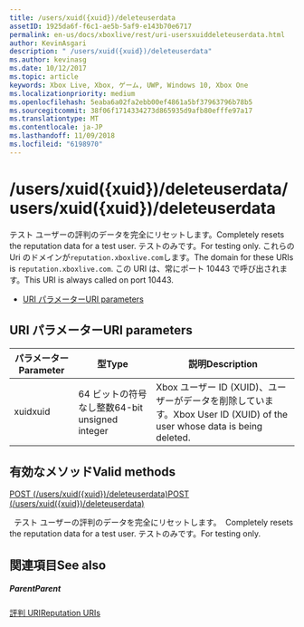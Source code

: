 ```yaml
---
title: /users/xuid({xuid})/deleteuserdata
assetID: 1925da6f-f6c1-ae5b-5af9-e143b70e6717
permalink: en-us/docs/xboxlive/rest/uri-usersxuiddeleteuserdata.html
author: KevinAsgari
description: " /users/xuid({xuid})/deleteuserdata"
ms.author: kevinasg
ms.date: 10/12/2017
ms.topic: article
keywords: Xbox Live, Xbox, ゲーム, UWP, Windows 10, Xbox One
ms.localizationpriority: medium
ms.openlocfilehash: 5eaba6a02fa2ebb00ef4861a5bf37963796b78b5
ms.sourcegitcommit: 38f06f1714334273d865935d9afb80efffe97a17
ms.translationtype: MT
ms.contentlocale: ja-JP
ms.lasthandoff: 11/09/2018
ms.locfileid: "6198970"
---
```

# <a name="usersxuidxuiddeleteuserdata"></a><span data-ttu-id="2dd40-104">/users/xuid({xuid})/deleteuserdata</span><span class="sxs-lookup"><span data-stu-id="2dd40-104">/users/xuid({xuid})/deleteuserdata</span></span>
<span data-ttu-id="2dd40-105">テスト ユーザーの評判のデータを完全にリセットします。</span><span class="sxs-lookup"><span data-stu-id="2dd40-105">Completely resets the reputation data for a test user.</span></span> <span data-ttu-id="2dd40-106">テストのみです。</span><span class="sxs-lookup"><span data-stu-id="2dd40-106">For testing only.</span></span> <span data-ttu-id="2dd40-107">これらの Uri のドメインが`reputation.xboxlive.com`します。</span><span class="sxs-lookup"><span data-stu-id="2dd40-107">The domain for these URIs is `reputation.xboxlive.com`.</span></span> <span data-ttu-id="2dd40-108">この URI は、常にポート 10443 で呼び出されます。</span><span class="sxs-lookup"><span data-stu-id="2dd40-108">This URI is always called on port 10443.</span></span>
 
  * [<span data-ttu-id="2dd40-109">URI パラメーター</span><span class="sxs-lookup"><span data-stu-id="2dd40-109">URI parameters</span></span>](#ID4EV)
 
<a id="ID4EV"></a>

 
## <a name="uri-parameters"></a><span data-ttu-id="2dd40-110">URI パラメーター</span><span class="sxs-lookup"><span data-stu-id="2dd40-110">URI parameters</span></span>
 
| <span data-ttu-id="2dd40-111">パラメーター</span><span class="sxs-lookup"><span data-stu-id="2dd40-111">Parameter</span></span>| <span data-ttu-id="2dd40-112">型</span><span class="sxs-lookup"><span data-stu-id="2dd40-112">Type</span></span>| <span data-ttu-id="2dd40-113">説明</span><span class="sxs-lookup"><span data-stu-id="2dd40-113">Description</span></span>| 
| --- | --- | --- | 
| <span data-ttu-id="2dd40-114">xuid</span><span class="sxs-lookup"><span data-stu-id="2dd40-114">xuid</span></span>| <span data-ttu-id="2dd40-115">64 ビットの符号なし整数</span><span class="sxs-lookup"><span data-stu-id="2dd40-115">64-bit unsigned integer</span></span>| <span data-ttu-id="2dd40-116">Xbox ユーザー ID (XUID)、ユーザーがデータを削除しています。</span><span class="sxs-lookup"><span data-stu-id="2dd40-116">Xbox User ID (XUID) of the user whose data is being deleted.</span></span>| 
  
<a id="ID4EYB"></a>

 
## <a name="valid-methods"></a><span data-ttu-id="2dd40-117">有効なメソッド</span><span class="sxs-lookup"><span data-stu-id="2dd40-117">Valid methods</span></span>

[<span data-ttu-id="2dd40-118">POST (/users/xuid({xuid})/deleteuserdata)</span><span class="sxs-lookup"><span data-stu-id="2dd40-118">POST (/users/xuid({xuid})/deleteuserdata)</span></span>](uri-usersxuiddeleteuserdatapost.md)

<span data-ttu-id="2dd40-119">&nbsp;&nbsp;テスト ユーザーの評判のデータを完全にリセットします。</span><span class="sxs-lookup"><span data-stu-id="2dd40-119">&nbsp;&nbsp;Completely resets the reputation data for a test user.</span></span> <span data-ttu-id="2dd40-120">テストのみです。</span><span class="sxs-lookup"><span data-stu-id="2dd40-120">For testing only.</span></span>
 
<a id="ID4ECC"></a>

 
## <a name="see-also"></a><span data-ttu-id="2dd40-121">関連項目</span><span class="sxs-lookup"><span data-stu-id="2dd40-121">See also</span></span>
 
<a id="ID4EEC"></a>

 
##### <a name="parent"></a><span data-ttu-id="2dd40-122">Parent</span><span class="sxs-lookup"><span data-stu-id="2dd40-122">Parent</span></span> 

[<span data-ttu-id="2dd40-123">評判 URI</span><span class="sxs-lookup"><span data-stu-id="2dd40-123">Reputation URIs</span></span>](atoc-reference-reputation.md)

   